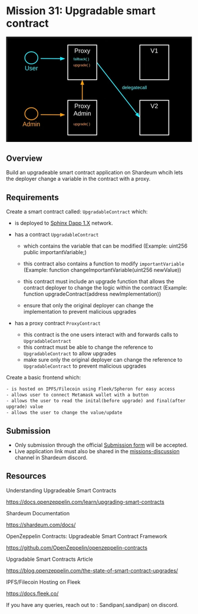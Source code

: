 # Mission 31: Upgradable smart contract

<img src="images/upgradable.jpeg" alt="upgradable"/>

## Overview

Build an upgradeable smart contract application on Shardeum whcih lets the deployer change a variable in the contract with a proxy.

## Requirements

Create a smart contract called: `UpgradableContract` which:
        
- is deployed to [Sphinx Dapp 1.X](https://docs.shardeum.org/network/endpoints#shardeum-sphinx-dapp-1x) network.

- has a contract `UpgradableContract`
     - which contains the variable that can be modified (Example: uint256 public importantVariable;)

    - this contract also contains a function to modify `importantVariable` (Example: function changeImportantVariable(uint256 newValue))

    - this contract must include an upgrade function that allows the contract deployer to change the logic within the contract (Example: function upgradeContract(address newImplementation))
    - ensure that only the original deployer can change the implementation to prevent malicious upgrades
- has a proxy contract `ProxyContract`
    - this contract is the one users interact with and forwards calls to `UpgradableContract`
    - this contract must be able to change the reference to `UpgradableContract` to allow upgrades
    - make sure only the original deployer can change the reference to `UpgradableContract` to prevent malicious upgrades

           
Create a basic frontend which:

    - is hosted on IPFS/Filecoin using Fleek/Spheron for easy access
    - allows user to connect Metamask wallet with a button
    - allows the user to read the inital(before upgrade) and final(after upgrade) value
    - allows the user to change the value/update


## Submission
- Only submission through the official [Submission form](https://forms.gle/mXN3a3EQHz52ShWS8) will be accepted.
- Live application link must also be shared in the [missions-discussion](https://discord.com/channels/933959587462254612/1039929816843038750) channel in Shardeum discord. 

## Resources

Understanding Upgradeable Smart Contracts

https://docs.openzeppelin.com/learn/upgrading-smart-contracts

Shardeum Documentation

https://shardeum.com/docs/

OpenZeppelin Contracts: Upgradeable Smart Contract Framework

https://github.com/OpenZeppelin/openzeppelin-contracts

Upgradable Smart Contracts Article

https://blog.openzeppelin.com/the-state-of-smart-contract-upgrades/

IPFS/Filecoin Hosting on Fleek

https://docs.fleek.co/

If you have any queries, reach out to :  Sandipan(.sandipan) on discord.